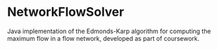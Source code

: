 # NetworkFlowSolver
Java implementation of the Edmonds-Karp algorithm for computing the maximum flow in a flow network, developed as part of coursework.
